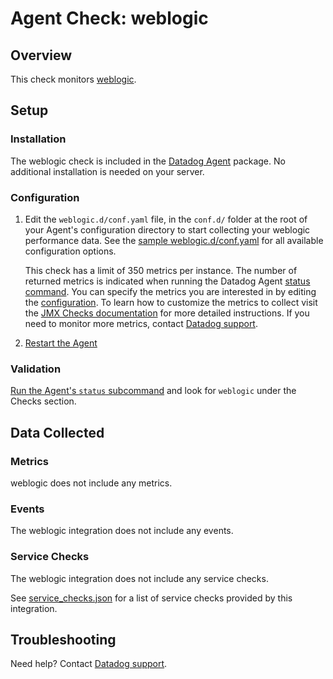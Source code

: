 # Agent Check: weblogic

## Overview

This check monitors [weblogic][1].

## Setup

### Installation

The weblogic check is included in the [Datadog Agent][2] package.
No additional installation is needed on your server.

### Configuration

1. Edit the `weblogic.d/conf.yaml` file, in the `conf.d/` folder at the root of your
   Agent's configuration directory to start collecting your weblogic performance data.
   See the [sample weblogic.d/conf.yaml][2] for all available configuration options.

   This check has a limit of 350 metrics per instance. The number of returned metrics is indicated when running the Datadog Agent [status command][3].
   You can specify the metrics you are interested in by editing the [configuration][2].
   To learn how to customize the metrics to collect visit the [JMX Checks documentation][4] for more detailed instructions.
   If you need to monitor more metrics, contact [Datadog support][5].

2. [Restart the Agent][6]

### Validation

[Run the Agent's `status` subcommand][3] and look for `weblogic` under the Checks section.

## Data Collected

### Metrics

weblogic does not include any metrics.

### Events

The weblogic integration does not include any events.

### Service Checks

The weblogic integration does not include any service checks.

See [service_checks.json][7] for a list of service checks provided by this integration.

## Troubleshooting

Need help? Contact [Datadog support][5].


[1]: **LINK_TO_INTEGERATION_SITE**
[2]: https://github.com/DataDog/integrations-core/blob/master/weblogic/datadog_checks/weblogic/data/conf.yaml.example
[3]: https://docs.datadoghq.com/agent/guide/agent-commands/#agent-status-and-information
[4]: https://docs.datadoghq.com/integrations/java/
[5]: https://docs.datadoghq.com/help/
[6]: https://docs.datadoghq.com/agent/guide/agent-commands/#start-stop-and-restart-the-agent
[7]: https://github.com/DataDog/integrations-core/blob/master/weblogic/assets/service_checks.json

